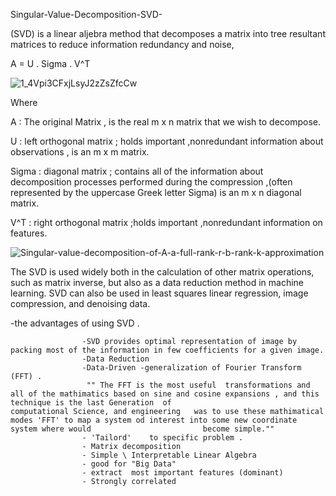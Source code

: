 Singular-Value-Decomposition-SVD-


(SVD) is a linear aljebra method that decomposes a matrix into tree resultant matrices to reduce information redundancy and noise,

A = U . Sigma . V^T

![1_4Vpi3CFxjLsyJ2zZsZfcCw](https://user-images.githubusercontent.com/66758522/95274209-14355980-083d-11eb-92c8-125c61aefac5.png)


Where  


A : The original Matrix , is the real m x n matrix that we wish to decompose.

U : left orthogonal matrix ; holds important ,nonredundant information about observations , is an m x m matrix.

Sigma : diagonal matrix ; contains all of the information about decomposition processes performed during the compression ,(often represented by the uppercase Greek letter Sigma) is an m x n diagonal matrix.

V^T : right orthogonal matrix ;holds important ,nonredundant information on features.

![Singular-value-decomposition-of-A-a-full-rank-r-b-rank-k-approximation](https://user-images.githubusercontent.com/66758522/95275070-70997880-083f-11eb-96b2-5a0010a732a0.png)


The SVD is used widely both in the calculation of other matrix operations, such as matrix inverse, but also as a data reduction method in machine learning. SVD can also be used in least squares linear regression, image compression, and denoising data.

-the advantages of using SVD .
                 
                    -SVD provides optimal representation of image by packing most of the information in few coefficients for a given image.
                    -Data Reduction
                    -Data-Driven -generalization of Fourier Transform (FFT) . 
                     "" The FFT is the most useful  transformations and all of the mathimatics based on sine and cosine expansions , and this technique is the last Generation  of                         computational Science, and engineering   was to use these mathimatical modes 'FFT' to map a system od interest into some new coordinate system where would                         become simple.""
                    - 'Tailord'    to specific problem .
                    - Matrix decomposition
                    - Simple \ Interpretable Linear Algebra
                    - good for "Big Data"
                    - extract  most important features (dominant)
                    - Strongly correlated 
